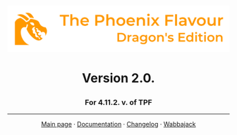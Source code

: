 ![image](images/Banner.webp)
# <p align="center">Version 2.0.</p>
### <p align="center">For 4.11.2. v. of TPF</p>

---

<p align="center">
  <a href="https://www.nexusmods.com/skyrimspecialedition/mods/51973">Main page</a> ·
  <a href="DOCUMENTATION.md">Documentation</a> ·
  <a href="https://github.com/DragonBlame/tpf-dragons-edition/releases">Changelog</a> ·
  <a href="WABBAJACK.md">Wabbajack</a>
</p>



